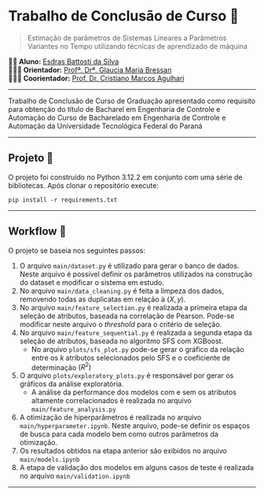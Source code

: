 # Trabalho de Conclusão de Curso 📄

> Estimação de parâmetros de Sistemas Lineares a Parâmetros Variantes no Tempo utilizando técnicas de aprendizado de máquina

**👦🏻 Aluno:** [Esdras Battosti da Silva](http://lattes.cnpq.br/5361064829624642)  
**👩🏻‍🏫 Orientador:** [Profª. Drª. Glaucia Maria Bressan  ](http://lattes.cnpq.br/2648513655629475)  
**👨🏻‍🏫 Coorientador:** [Prof. Dr. Cristiano Marcos Agulhari](http://lattes.cnpq.br/4935395556663775)  

---
Trabalho de Conclusão de Curso de Graduação apresentado como requisito para obtenção do título de Bacharel em Engenharia de Controle e Automação do Curso de Bacharelado em Engenharia de Controle e Automação da Universidade Tecnológica Federal do Paraná

---

## Projeto 🐍

O projeto foi construído no Python 3.12.2 em conjunto com uma série de bibliotecas. Após clonar o repositório execute:

```
pip install -r requirements.txt
```

---

## Workflow 📄

O projeto se baseia nos seguintes passos:

1. O arquivo `main/dataset.py` é utilizado para gerar o banco de dados. Neste arquivo é possível definir os parâmetros utilizados na construção do dataset e modificar o sistema em estudo.
2. No arquivo `main/data_cleaning.py` é feita a limpeza dos dados, removendo todas as duplicatas em relação à $(X, y)$.
3. No arquivo `main/feature_selection.py` é realizada a primeira etapa da seleção de atributos, baseada na correlação de Pearson. Pode-se modificar neste arquivo o *threshold* para o critério de seleção.
4. No arquivo `main/feature_sequential.py` é realizada a segunda etapa da seleção de atributos, baseada no algoritmo SFS com XGBoost.
   * No arquivo `plots/sfs_plot.py` pode-se gerar o gráfico da relação entre os $k$ atributos selecionados pelo SFS e o coeficiente de determinação $(R^2)$
5. O arquivo `plots/exploratory_plots.py` é responsável por gerar os gráficos da análise exploratória.
    * A análise da performance dos modelos com e sem os atributos altamente correlacionados é realizada no arquivo `main/feature_analysis.py`
6. A otimização de hiperparâmetros é realizada no arquivo `main/hyperparameter.ipynb`. Neste arquivo, pode-se definir os espaços de busca para cada modelo bem como outros parâmetros da otimização.
7. Os resultados obtidos na etapa anterior são exibidos no arquivo `main/models.ipynb`
8. A etapa de validação dos modelos em alguns casos de teste é realizada no arquivo `main/validation.ipynb`

---
